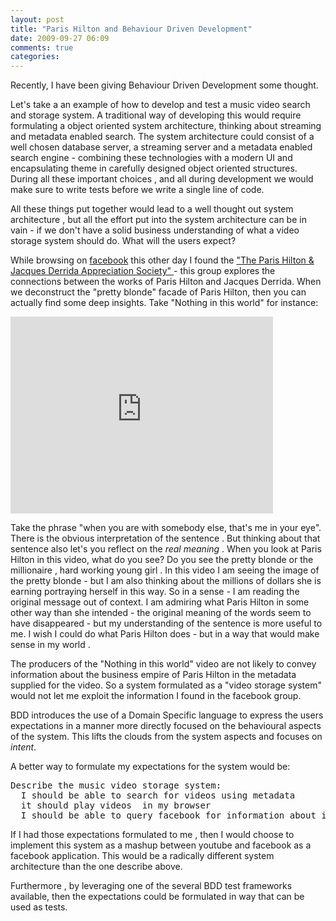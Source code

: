 ```yaml
---
layout: post
title: "Paris Hilton and Behaviour Driven Development"
date: 2009-09-27 06:09
comments: true 
categories: 
---
```

Recently, I have been giving Behaviour Driven Development some thought.

Let's take a an example of how to develop and test a  music video search and storage  system. A traditional way of developing this would require formulating a object oriented system architecture, thinking about streaming and metadata enabled search. The system architecture could consist  of a well chosen database server, a streaming server and a metadata enabled search engine - combining these technologies with a modern UI  and encapsulating theme in carefully designed object oriented structures. During all these important choices , and all during development we would make sure to write tests before we write a single line of code.

All these things put together would lead to a well thought out system architecture , but all the effort put into the system architecture can be in vain - if we don't have a solid business understanding of what a video storage system should do. What will the users expect?

While browsing on <a href="http://www.facebook.com">facebook</a> this other day I found the <a href="http://www.facebook.com/group.php?gid=5299495387">"The Paris Hilton &amp; Jacques Derrida Appreciation Society" </a> - this group explores the connections between the works of Paris Hilton and Jacques Derrida. When we deconstruct the "pretty blonde" facade of Paris Hilton, then you can actually find some deep insights. Take "Nothing in this world" for instance:


<iframe width="420" height="315" src="http://www.youtube.com/embed/32DwYTRmmto" frameborder="0" allowfullscreen></iframe>


Take the phrase "when you are with somebody else, that's me in your eye".  There is the obvious interpretation of the sentence .  But thinking about that sentence also let's you reflect on the <em>real meaning</em> . When you look at Paris Hilton in this video, what do you see? Do you see the pretty blonde or the millionaire , hard working young girl . In this video I am seeing the image of the pretty blonde - but I am also thinking about the millions of dollars she is earning portraying herself in this way.  So in a sense - I am reading the original message out of context. I am admiring what Paris Hilton in some other way than she intended - the original meaning of the words seem to have disappeared - but my understanding of the sentence is more useful to me.  I wish I could do what Paris Hilton does - but in a way that would make sense in my world .

The producers of the "Nothing in this world" video are not likely to convey information about the business empire of Paris Hilton in the metadata supplied for the video. So a system formulated as a "video storage system" would not let me exploit the information I found in the facebook group.

BDD introduces the use of a Domain Specific language to express the users expectations in a manner more directly focused on the behavioural aspects of the system. This lifts the clouds from the system aspects and focuses on <em>intent</em>.

A better way to formulate my expectations for the system would be:
<pre>Describe the music video storage system:
  I should be able to search for videos using metadata
  it should play videos  in my browser
  I should be able to query facebook for information about it</pre>
If I had those expectations formulated to me , then I would choose to implement this system as a mashup between youtube and facebook as a facebook application. This would be a radically different system architecture than the one describe above.

Furthermore , by leveraging one of the several BDD test frameworks available, then the expectations could be formulated in way that can be used as tests.
